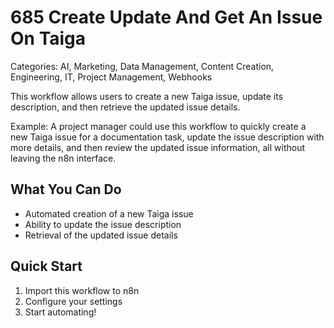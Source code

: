# 685 Create Update And Get An Issue On Taiga

Categories: AI, Marketing, Data Management, Content Creation, Engineering, IT, Project Management, Webhooks

This workflow allows users to create a new Taiga issue, update its description, and then retrieve the updated issue details.

Example: A project manager could use this workflow to quickly create a new Taiga issue for a documentation task, update the issue description with more details, and then review the updated issue information, all without leaving the n8n interface.

## What You Can Do
- Automated creation of a new Taiga issue
- Ability to update the issue description
- Retrieval of the updated issue details

## Quick Start
1. Import this workflow to n8n
2. Configure your settings
3. Start automating!


